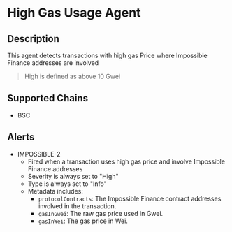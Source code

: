 # High Gas Usage Agent

## Description

This agent detects transactions with high gas Price where Impossible Finance addresses are involved
> High is defined as above 10 Gwei

## Supported Chains

- BSC

## Alerts

- IMPOSSIBLE-2
  - Fired when a transaction uses high gas price and involve Impossible Finance addresses
  - Severity is always set to "High"
  - Type is always set to "Info"
  - Metadata includes:
    - `protocolContracts`: The Impossible Finance contract addresses involved in the transaction.
    - `gasInGwei`: The raw gas price used in Gwei.
    - `gasInWei`: The gas price in Wei.
